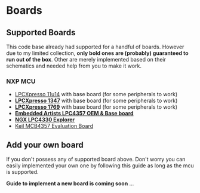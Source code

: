 # Boards #

## Supported Boards ##

This code base already had supported for a handful of boards. However due to my limited collection, **only bold ones are (probably) guaranteed to run out of the box**. Other are merely implemented based on their schematics and needed help from you to make it work.

### NXP MCU ###

- [LPCXpresso 11u14](http://www.embeddedartists.com/products/lpcxpresso/lpc11U14_xpr.php) with base board (for some peripherals to work)
- [<b>LPCXpresso 1347</b>](http://www.embeddedartists.com/products/lpcxpresso/lpc1347_xpr.php) with base board (for some peripherals to work)
- [<b>LPCXpresso 1769</b>](http://www.embeddedartists.com/products/lpcxpresso/lpc1347_xpr.php) with base board (for some peripherals to work)
- [<b>Embedded Artists LPC4357 OEM & Base board</b>](http://www.embeddedartists.com/products/kits/lpc4357_kit.php)
- [<b>NGX LPC4330 Explorer</b>](http://shop.ngxtechnologies.com/product_info.php?products_id=104)
- [Keil MCB4357 Evaluation Board](http://www.keil.com/mcb4300)

## Add your own board ##

If you don't possess any of supported board above. Don't worry you can easily implemented your own one by following this guide as long as the mcu is supported.

**Guide to implement a new board is coming soon** ...